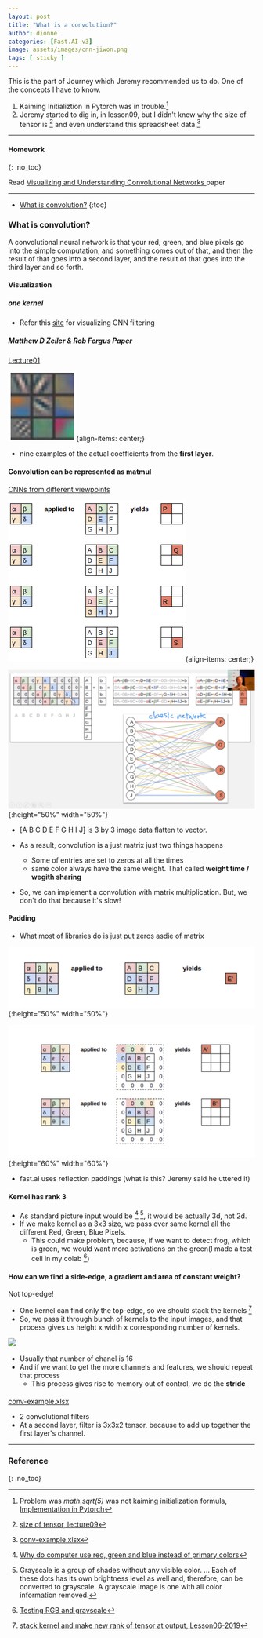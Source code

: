 ```yaml
---
layout: post
title: "What is a convolution?"
author: dionne
categories: [Fast.AI-v3]
image: assets/images/cnn-jiwon.png
tags: [ sticky ]
---
```


This is the part of Journey which Jeremy recommended us to do.
One of the concepts I have to know.

1) Kaiming Initializtion in Pytorch was in trouble.[^1]
2) Jeremy started to dig in, in lesson09, but I didn't know why the size of tensor is [^5x5x5] and even understand this spreadsheet data.[^conv]

---

#### Homework
{: .no_toc}

Read [Visualizing and Understanding Convolutional Networks
](https://arxiv.org/pdf/1311.2901.pdf) paper

---

- [What is convolution?](#what-is-convolution?)
{:toc}

### What is convolution?

A convolutional neural network is that your red, green, and blue pixels go into the simple computation, and something comes out of that, and then the result of that goes into a second layer, and the result of that goes into the third layer and so forth. 

#### Visualization

##### one kernel 

- Refer this [site](http://setosa.io/ev/image-kernels/) for visualizing CNN filtering


##### Matthew D Zeiler & Rob Fergus Paper

[Lecture01](https://youtu.be/BWWm4AzsdLk?t=4588)

![](/assets/images/cnn-nine.png){align-items: center;}

- nine examples of the actual coefficients from the **first layer**.

#### Convolution can be represented as matmul

[CNNs from different viewpoints](https://medium.com/impactai/cnns-from-different-viewpoints-fab7f52d159c)

![](/assets/images/cnn-result.png){align-items: center;}

![](/assets/images/cnn-result2.jpg){:height="50%" width="50%"}

- [A B C D E F G H I J] is 3 by 3 image data flatten to vector.

- As a result, convolution is a just matrix just two things happens
    + Some of entries are set to zeros at all the times
    + same color always have the same weight. That called **weight time / wegith sharing**

- So, we can implement a convolution with matrix multiplication. But, we don't do that because it's slow!

#### Padding

- What most of libraries do is just put zeros asdie of matrix 

![](/assets/images/padding2.png){:height="50%" width="50%"}

![](/assets/images/padding.png){:height="60%" width="60%"}

- fast.ai uses reflection paddings (what is this? Jeremy said he uttered it)

#### Kernel has rank 3

- As standard picture input would be [^RGB] [^2], it would be actually 3d, not 2d.
- If we make kernel as a 3x3 size, we pass over same kernel all the different Red, Green, Blue Pixels.
    + This could make problem, because, if we want to detect frog, which is green, we would want more activations on the green(I made a test cell in my colab [^3])

#### How can we find a side-edge, a gradient and area of constant weight?

Not top-edge!

- One kernel can find only the top-edge, so we should stack the kernels [^5]
- So, we pass it through bunch of kernels to the input images, and that process gives us height x width x corresponding number of kernels.

![](/aassets/images/tensors.png)

- Usually that number of chanel is 16
- And if we want to get the more channels and features, we should repeat that process
    + This process gives rise to memory out of control, we do the **stride**


####

[conv-example.xlsx](https://www.youtube.com/watch?v=V2h3IOBDvrA)

- 2 convolutional filters
- At a second layer, filter is 3x3x2 tensor, because to add up together the first layer's channel.

<!-- Actually, what I wanted to know part :  -->

----

### Reference
{: .no_toc}

[^1]: Problem was *math.sqrt(5)* was not kaiming initialization formula, [Implementation in Pytorch](https://github.com/pytorch/pytorch/blob/3df79f403e8b9621d5adb0447266becd10d633b0/torch/nn/modules/linear.py#L58-L63)

[^5x5x5]: [size of tensor, lecture09](https://youtu.be/AcA8HAYh7IE?list=PLBRuZVGXwM3l2HesxBCrvwYacG1AWrVmM&t=251)

[^conv]: [conv-example.xlsx](https://github.com/fastai/course-v3/blob/bc034b471d839bdf5bc72bd7fec1061fac648ccd/files/xl/conv-example.xlsx)


[^RGB]: [Why do computer use red, green and blue instead of primary colors](https://www.quora.com/Why-do-computers-use-red-green-and-blue-instead-of-the-primary-colors)

[^2]: Grayscale is a group of shades without any visible color. ... Each of these dots has its own brightness level as well and, therefore, can be converted to grayscale. A grayscale image is one with all color information removed.

[^3]: [Testing RGB and grayscale](https://brohrer.github.io/convert_rgb_to_grayscale.html)

[^5]: [stack kernel and make new rank of tensor at output, Lesson06-2019](https://youtu.be/hkBa9pU-H48?t=4937)